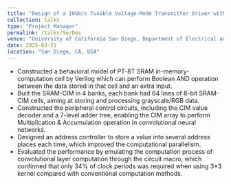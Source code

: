```yaml
---
title: "Design of a 10Gb/s Tunable Voltage-Mode Transmitter Driver with 3-Tap FFE in 65nm CMOS"
collection: talks
type: "Project Manager"
permalink: /talks/SerDes
venue: "University of California San Diego, Department of Electrical and Computer Engineering"
date: 2025-03-21
location: "San Diego, CA, USA"
---
```


* Constructed a behavioral model of PT-8T SRAM in-memory-computation cell by Verilog which can perform Boolean AND operation between the data stored in that cell and an extra input.
* Built the SRAM-CIM in 4 banks, each bank had 64 lines of 8-bit SRAM-CIM cells, aiming at storing and processing grayscale/RGB data.
* Constructed the peripheral control circuits, including the CIM value decoder and a 7-level adder tree, enabling the CIM array to perform Multiplication & Accumulation operation in convolutional neural networks.
* Designed an address controller to store a value into several address places each time, which improved the computational parallelism.
* Evaluated the performance by emulating the computation process of convolutional layer computation through the circuit macro, which confirmed that only 34% of clock periods was required when using 3*3 kernel compared with conventional computation methods.
